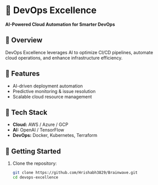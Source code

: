 
# 🚀 DevOps Excellence  

**AI-Powered Cloud Automation for Smarter DevOps**  

## 🔹 Overview  
DevOps Excellence leverages AI to optimize CI/CD pipelines, automate cloud operations, and enhance infrastructure efficiency.  

## 🔹 Features  
- AI-driven deployment automation  
- Predictive monitoring & issue resolution  
- Scalable cloud resource management  

## 🔹 Tech Stack  
- **Cloud:** AWS / Azure / GCP  
- **AI:** OpenAI / TensorFlow  
- **DevOps:** Docker, Kubernetes, Terraform  

## 🔹 Getting Started  
1. Clone the repository:  
   ```bash
   git clone https://github.com/Hrishabh3829/Brainwave.git
   cd devops-excellence
